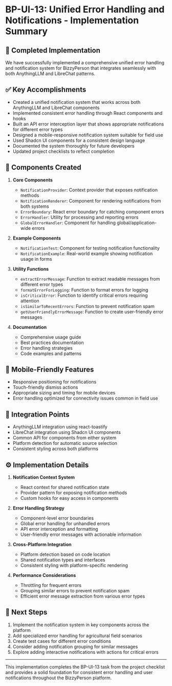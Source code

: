 # BP-UI-13: Unified Error Handling and Notifications - Implementation Summary

## 🎯 Completed Implementation

We have successfully implemented a comprehensive unified error handling and notification system for BizzyPerson that integrates seamlessly with both AnythingLLM and LibreChat patterns.

## ✅ Key Accomplishments

- Created a unified notification system that works across both AnythingLLM and LibreChat components
- Implemented consistent error handling through React components and hooks
- Built an API error interception layer that shows appropriate notifications for different error types
- Designed a mobile-responsive notification system suitable for field use
- Used Shadcn UI components for a consistent design language
- Documented the system thoroughly for future developers
- Updated project checklists to reflect completion

## 🧩 Components Created

1. **Core Components**
   - `NotificationProvider`: Context provider that exposes notification methods
   - `NotificationRenderer`: Component for rendering notifications from both systems
   - `ErrorBoundary`: React error boundary for catching component errors
   - `ErrorHandler`: Utility for processing and reporting errors
   - `GlobalErrorHandler`: Component for handling global/application-wide errors

2. **Example Components**
   - `NotificationTest`: Component for testing notification functionality
   - `NotificationExample`: Real-world example showing notification usage in forms

3. **Utility Functions**
   - `extractErrorMessage`: Function to extract readable messages from different error types
   - `formatErrorForLogging`: Function to format errors for logging
   - `isCriticalError`: Function to identify critical errors requiring attention
   - `isSimilarToRecentErrors`: Function to prevent notification spam
   - `getUserFriendlyErrorMessage`: Function to create user-friendly error messages

4. **Documentation**
   - Comprehensive usage guide
   - Best practices documentation
   - Error handling strategies
   - Code examples and patterns

## 📱 Mobile-Friendly Features

- Responsive positioning for notifications
- Touch-friendly dismiss actions
- Appropriate sizing and timing for mobile devices
- Error handling optimized for connectivity issues common in field use

## 🔄 Integration Points

- AnythingLLM integration using react-toastify
- LibreChat integration using Shadcn UI components
- Common API for components from either system
- Platform detection for automatic source selection
- Consistent styling across both platforms

## ⚙️ Implementation Details

1. **Notification Context System**
   - React context for shared notification state
   - Provider pattern for exposing notification methods
   - Custom hooks for easy access in components

2. **Error Handling Strategy**
   - Component-level error boundaries
   - Global error handling for unhandled errors
   - API error interception and formatting
   - User-friendly error messages with actionable information

3. **Cross-Platform Integration**
   - Platform detection based on code location
   - Shared notification types and interfaces
   - Consistent styling with platform-specific rendering

4. **Performance Considerations**
   - Throttling for frequent errors
   - Grouping similar errors to prevent notification spam
   - Efficient error message extraction from various error types

## 🚀 Next Steps

1. Implement the notification system in key components across the platform
2. Add specialized error handling for agricultural field scenarios
3. Create test cases for different error conditions
4. Consider adding notification grouping for similar messages
5. Explore adding interactive notifications with actions for critical errors

---

This implementation completes the BP-UI-13 task from the project checklist and provides a solid foundation for consistent error handling and user notifications throughout the BizzyPerson platform. 